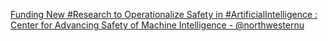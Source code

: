 [Funding New #Research to Operationalize Safety in #ArtificialIntelligence : Center for Advancing Safety of Machine Intelligence - @northwesternu](https://qi.tc/qi/111532)